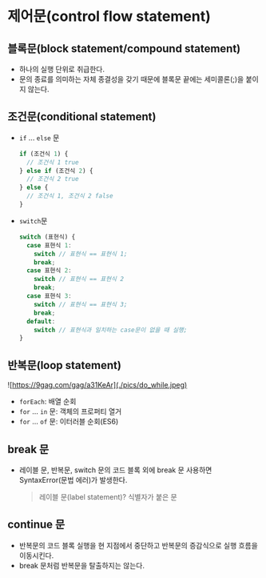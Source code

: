 # 제어문(control flow statement)

## 블록문(block statement/compound statement)

- 하나의 실행 단위로 취급한다.
- 문의 종료를 의미하는 자체 종결성을 갖기 때문에 블록문 끝에는 세미콜론(;)을 붙이지 않는다.

## 조건문(conditional statement)

- `if` ... `else` 문

  ```javascript
  if (조건식 1) {
    // 조건식 1 true
  } else if (조건식 2) {
    // 조건식 2 true
  } else {
    // 조건식 1, 조건식 2 false
  }

  ```

- `switch`문

  ```javascript
  switch (표현식) {
    case 표현식 1:
      switch // 표현식 == 표현식 1;
      break;
    case 표현식 2:
      switch // 표현식 == 표현식 2
      break;
    case 표현식 3:
      switch // 표현식 == 표현식 3;
      break;
    default:
      switch // 표현식과 일치하는 case문이 없을 때 실행;
  }
  ```

## 반복문(loop statement)

![https://9gag.com/gag/a31KeAr](./pics/do_while.jpeg)

- `forEach`: 배열 순회
- `for` ... `in` 문: 객체의 프로퍼티 열거
- `for` ... `of` 문: 이터러블 순회(ES6)

## break 문

- 레이블 문, 반복문, switch 문의 코드 블록 외에 break 문 사용하면 SyntaxError(문법 에러)가 발생한다.

  > 레이블 문(label statement)? 식별자가 붙은 문

## continue 문

- 반복문의 코드 블록 실행을 현 지점에서 중단하고 반복문의 증감식으로 실행 흐름을 이동시킨다.
- break 문처럼 반복문을 탈출하지는 않는다.
